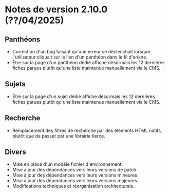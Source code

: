 # Notes de version 2.10.0 (??/04/2025)

## Panthéons

- Correction d'un bug faisant qu'une erreur se déclenchait lorsque l'utilisateur cliquait sur le lien d'un panthéon dans le fil d'ariane.
- Être sur la page d'un panthéon dédié affiche désormais les 12 dernières fiches parues plutôt qu'une liste maintenue manuellement via le CMS.

## Sujets

- Être sur la page d'un sujet dédié affiche désormais les 12 dernières fiches parues plutôt qu'une liste maintenue manuellement via le CMS.

## Recherche

- Remplacement des filtres de recherche par des éléments HTML natifs, plutôt que de passer par une librairie tierce.

## Divers

- Mise en place d'un modèle fichier d'environnement.
- Mise à jour des dépendances vers leurs versions de patch.
- Mise à jour des dépendances vers leurs versions mineures.
- Mise à jour des dépendances vers leurs versions majeures.
- Modifications techniques et réorganisation architecturale.
